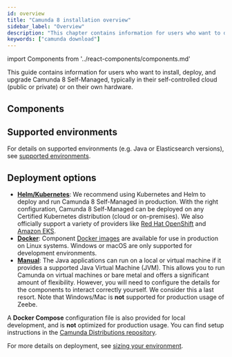 ```yaml
---
id: overview
title: "Camunda 8 installation overview"
sidebar_label: "Overview"
description: "This chapter contains information for users who want to deploy and run Camunda 8 Self-Managed in their self-controlled cloud or own hardware."
keywords: ["camunda download"]
---
```


import Components from '../react-components/components.md'

This guide contains information for users who want to install, deploy, and upgrade Camunda 8 Self-Managed, typically in their self-controlled cloud (public or private) or on their own hardware.

## Components

<Components/>

## Supported environments

For details on supported environments (e.g. Java or Elasticsearch versions), see [supported environments](/reference/supported-environments.md).

## Deployment options

- [**Helm/Kubernetes**](./helm-kubernetes/deploy.md): We recommend using Kubernetes and Helm to deploy and run Camunda 8 Self-Managed in production. With the right configuration, Camunda 8 Self-Managed can be deployed on any Certified Kubernetes distribution (cloud or on-premises). We also officially support a variety of providers like [Red Hat OpenShift](./helm-kubernetes/platforms/redhat-openshift.md) and [Amazon EKS](./helm-kubernetes/platforms/amazon-eks/amazon-eks.md).
- [**Docker**](../platform-deployment/docker.md): Component [Docker images](https://hub.docker.com/u/camunda) are available for use in production on Linux systems. Windows or macOS are only supported for development environments.
- [**Manual**](../platform-deployment/manual.md): The Java applications can run on a local or virtual machine if it provides a supported Java Virtual Machine (JVM). This allows you to run Camunda on virtual machines or bare metal and offers a significant amount of flexibility. However, you will need to configure the details for the components to interact correctly yourself. We consider this a last resort. Note that Windows/Mac is **not** supported for production usage of Zeebe.

A **Docker Compose** configuration file is also provided for local development, and is **not** optimized for production usage. You can find setup instructions in the [Camunda Distributions repository](https://github.com/camunda/camunda-distributions#docker-compose).

For more details on deployment, see [sizing your environment](../../components/best-practices/architecture/sizing-your-environment.md#camunda-8-self-managed).
